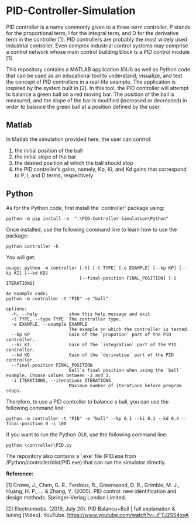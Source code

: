 # PID-Controller-Simulation


PID controller is a name commonly given to a three-term controller. P stands for the proportional term, I for the integral term, and D for the derivative term in the controller [1]. PID controllers are probably the most widely used industrial controller. Even complex industrial control systems may comprise a control network whose main control building block is a PID control module [1].  

This repository contains a MATLAB application (GUI) as well as Python code that can be used as an educational tool to understand, visualize, and test the concept of PID controllers in a real-life example.  The application is inspired by the system built in [2]. In this tool, the PID controller will attempt to balance a green ball on a red moving bar. The position of the ball is measured, and the slope of the bar is modified (increased or decreased) in order to balance the green ball at a position defined by the user. 

## Matlab
In Matlab the simulation provided here, the user can control:  
  1. the initial position of the ball   
  2. the initial slope of the bar	  
  3. the desired position at which the ball should stop	  
  4. the PID controller’s gains, namely, Kp, Ki, and Kd gains that correspond to P, I, and D terms, respectively  
	

## Python

As for the Python code, first install the 'controller' package using:
```
python -m pip install -e  ".\PID-Controller-Simulation\Python"
```
Once installed, use the following command line to learn how to use the package:
```
python controller -h
```
You will get:
```
usage: python -m controller [-h] [-t TYPE] [-e EXAMPLE] [--kp KP] [--ki KI] [--kd KD]
                            [--final-position FINAL_POSITION] [-i ITERATIONS]

An example code:
python -m controller -t "PID" -e "ball"

options:
  -h, --help            show this help message and exit
  -t TYPE, --type TYPE  The controller type.
  -e EXAMPLE, --example EXAMPLE
                        The example on which the controller is tested.
  --kp KP               Gain of the `propotion` part of the PID controller.
  --ki KI               Gain of the `integration` part of the PID controller.
  --kd KD               Gain of the `derivative` part of the PID controller.
  --final-position FINAL_POSITION
                        Ball`s final position when using the `ball` example. Choose values between -3 and 3.
  -i ITERATIONS, --iterations ITERATIONS
                        Maximum number of iterations before program stops.
```

Therefore, to use a PID controller to balance a ball, you can use the following command line:
```
python -m controller -t "PID" -e "ball" --kp 0.1 --ki 0.1 --kd 0.4 --final-position 0 -i 100                                                                                                                        
```

If you want to run the Python GUI, use the following command line:
```
python \controller\PID.py
```

The repository also contains a '.exe' file (PID.exe from /Python/controller/dist/PID.exe) that can run the simulator directly. 


**Reference:**

[1] Crowe, J., Chen, G. R., Ferdous, R., Greenwood, D. R., Grimble, M. J., Huang, H. P., ... & Zhang, Y. (2005). PID control: new identification and design methods. Springer-Verlag London Limited.

[2] Electronoobs. (2019, July 20). PID Balance+Ball | full explanation & tuning [Video]. YouTube. https://www.youtube.com/watch?v=JFTJ2SS4xyA
